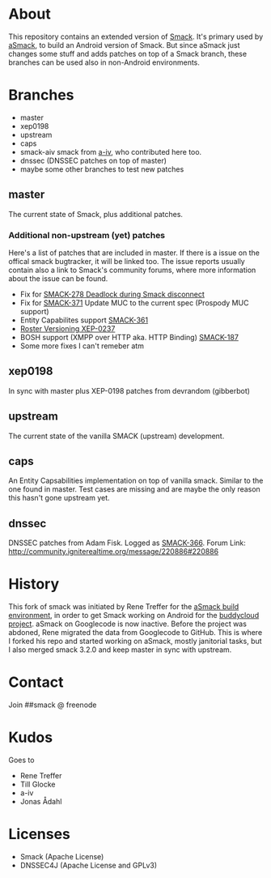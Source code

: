 About
=====
This repository contains an extended version of [Smack](http://www.igniterealtime.org/projects/smack/). It's primary used by [aSmack](https://github.com/Flowdalic/asmack), to build an Android version of Smack. But since aSmack just changes some stuff and adds patches on top of a Smack branch, these branches can be used also in non-Android environments.

Branches
========

- master
- xep0198
- upstream
- caps
- smack-aiv smack from [a-iv](https://github.com/a-iv), who contributed here too.
- dnssec (DNSSEC patches on top of master)
- maybe some other branches to test new patches

master
--------------
The current state of Smack, plus additional patches.

### Additional non-upstream (yet) patches
Here's a list of patches that are included in master. If there is a issue on the offical smack bugtracker, it will be linked too. The issue reports usually contain also a link to Smack's community forums, where more information about the issue can be found.

- Fix for [SMACK-278 Deadlock during Smack disconnect](http://issues.igniterealtime.org/browse/SMACK-278)
- Fix for [SMACK-371](http://issues.igniterealtime.org/browse/SMACK-371) Update MUC to the current spec (Prospody MUC support)
- Entity Capabilites support [SMACK-361](http://issues.igniterealtime.org/browse/SMACK-361)
- [Roster Versioning XEP-0237](http://xmpp.org/extensions/xep-0237.html)
- BOSH support (XMPP over HTTP aka. HTTP Binding) [SMACK-187](http://issues.igniterealtime.org/browse/SMACK-187)
- Some more fixes I can't remeber atm

xep0198
----------------------
In sync with master plus XEP-0198 patches from devrandom (gibberbot)

upstream
--------
The current state of the vanilla SMACK (upstream) development.

caps
----
An Entity Capsabilities implementation on top of vanilla smack. Similar to the one found in master. Test cases are missing and are maybe the only reason this hasn't gone upstream yet.

dnssec
------
DNSSEC patches from Adam Fisk. Logged as [SMACK-366](http://issues.igniterealtime.org/browse/SMACK-366). Forum Link: http://community.igniterealtime.org/message/220886#220886

History
=======
This fork of smack was initiated by Rene Treffer for the [aSmack build environment](http://code.google.com/p/asmack/), in order to get Smack working on Android for the [buddycloud project](https://buddycloud.org/). aSmack on Googlecode is now inactive. Before the project was abdoned, Rene migrated the data from Googlecode to GitHub. This is where I forked his repo and started working on aSmack, mostly janitorial tasks, but I also merged smack 3.2.0 and keep master in sync with upstream.

Contact
=======
Join ##smack @ freenode

Kudos
=====

Goes to

- Rene Treffer
- Till Glocke
- a-iv
- Jonas Ådahl

Licenses
=======

- Smack (Apache License)
- DNSSEC4J (Apache License and GPLv3)